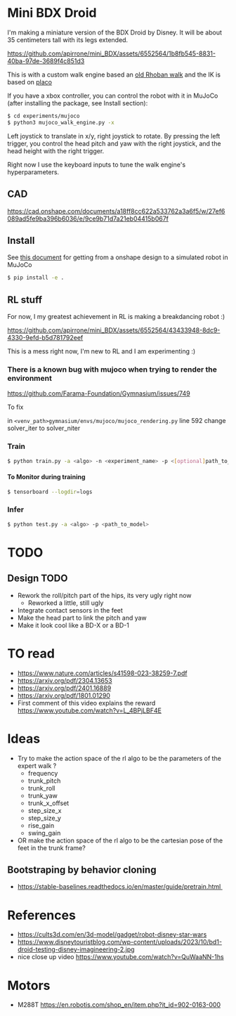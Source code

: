 # Mini BDX Droid

I'm making a miniature version of the BDX Droid by Disney. It will be about 35 centimeters tall with its legs extended.

https://github.com/apirrone/mini_BDX/assets/6552564/1b8fb545-8831-40ba-97de-3689f4c851d3

This is with a custom walk engine based an [old Rhoban walk](https://github.com/Rhoban/walk_engine/tree/master) and the IK is based on [placo](https://github.com/Rhoban/placo)

If you have a xbox controller, you can control the robot with it in MuJoCo (after installing the package, see Install section):

```bash
$ cd experiments/mujoco
$ python3 mujoco_walk_engine.py -x 
```

Left joystick to translate in x/y, right joystick to rotate. By pressing the left trigger, you control the head pitch and yaw with the right joystick, and the head height with the right trigger.

Right now I use the keyboard inputs to tune the walk engine's hyperparameters.

## CAD 

https://cad.onshape.com/documents/a18ff8cc622a533762a3a6f5/w/27ef6089ad5fe9ba396b6036/e/9ce9b71d7a21eb04415b067f

## Install 
    
See [this document](docs/prepare_robot.md) for getting from a onshape design to a simulated robot in MuJoCo

```bash
$ pip install -e .
```

## RL stuff

For now, I my greatest achievement in RL is making a breakdancing robot :) 


https://github.com/apirrone/mini_BDX/assets/6552564/43433948-8dc9-4330-9efd-b5d781792eef

This is a mess right now, I'm new to RL and I am experimenting :)

### There is a known bug with mujoco when trying to render the environment

https://github.com/Farama-Foundation/Gymnasium/issues/749

To fix

in `<venv_path>gymnasium/envs/mujoco/mujoco_rendering.py` line 592 change solver_iter to solver_niter

### Train 

```bash
$ python train.py -a <algo> -n <experiment_name> -p <[optional]path_to_pretrained_model>
```

#### To Monitor during training

```bash
$ tensorboard --logdir=logs
```

### Infer

```bash
$ python test.py -a <algo> -p <path_to_model>
```

# TODO

## Design TODO
- Rework the roll/pitch part of the hips, its very ugly right now
  - Reworked a little, still ugly
- Integrate contact sensors in the feet
- Make the head part to link the pitch and yaw
- Make it look cool like a BD-X or a BD-1

# TO read
- https://www.nature.com/articles/s41598-023-38259-7.pdf
- https://arxiv.org/pdf/2304.13653
- https://arxiv.org/pdf/2401.16889
- https://arxiv.org/pdf/1801.01290
- First comment of this video explains the reward https://www.youtube.com/watch?v=L_4BPjLBF4E

# Ideas
- Try to make the action space of the rl algo to be the parameters of the expert walk ? 
  - frequency
  - trunk_pitch
  - trunk_roll
  - trunk_yaw
  - trunk_x_offset
  - step_size_x
  - step_size_y
  - rise_gain
  - swing_gain
- OR make the action space of the rl algo to be the cartesian pose of the feet in the trunk frame?
  
## Bootstraping by behavior cloning
- https://stable-baselines.readthedocs.io/en/master/guide/pretrain.html 

# References 
- https://cults3d.com/en/3d-model/gadget/robot-disney-star-wars
- https://www.disneytouristblog.com/wp-content/uploads/2023/10/bd1-droid-testing-disney-imagineering-2.jpg
- nice close up video https://www.youtube.com/watch?v=QuWaaNN-1hs

# Motors 
- M288T https://en.robotis.com/shop_en/item.php?it_id=902-0163-000
